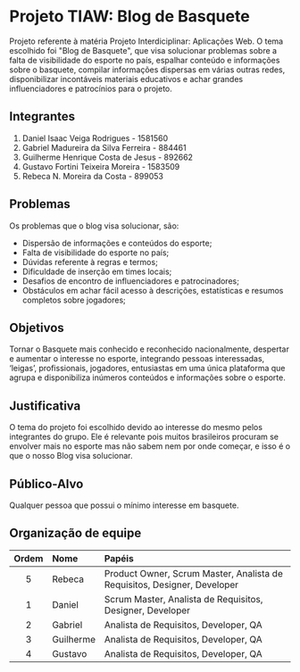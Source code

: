 # Projeto TIAW: Blog de Basquete
Projeto referente à matéria Projeto Interdiciplinar: Aplicações Web. O tema escolhido foi "Blog de Basquete", que visa solucionar problemas sobre a falta de visibilidade do esporte no país, espalhar conteúdo e informações sobre o basquete, compilar informações dispersas em várias outras redes, disponibilizar incontáveis materiais educativos e achar grandes influenciadores e patrocínios para o projeto.

## Integrantes
1. Daniel Isaac Veiga Rodrigues - 1581560
2. Gabriel Madureira da Silva Ferreira  - 884461
3. Guilherme Henrique Costa de Jesus - 892662
4. Gustavo Fortini Teixeira Moreira - 1583509
5. Rebeca N. Moreira da Costa - 899053

## Problemas
Os problemas que o blog visa solucionar, são:
- Dispersão de informações e conteúdos do esporte;
- Falta de visibilidade do esporte no país;
- Dúvidas referente à regras e termos;
- Dificuldade de inserção em times locais;
- Desafios de encontro de influenciadores e patrocinadores;
- Obstáculos em achar fácil acesso à descrições, estatísticas e resumos completos sobre jogadores;

## Objetivos
Tornar o Basquete mais conhecido e reconhecido nacionalmente, despertar e aumentar o interesse no esporte, integrando pessoas interessadas, ‘leigas’, profissionais, jogadores, entusiastas em uma única plataforma que agrupa e disponibiliza inúmeros conteúdos e informações sobre o esporte. 

## Justificativa
O tema do projeto foi escolhido devido ao interesse do mesmo pelos integrantes do grupo. Ele é relevante pois muitos brasileiros procuram se envolver mais no esporte mas não sabem nem por onde começar, e isso é o que o nosso Blog visa solucionar.

## Público-Alvo
Qualquer pessoa que possui o mínimo interesse em basquete.

## Organização de equipe
| Ordem | Nome     | Papéis                                                         |
|:-----:|:---------|:----------------------------------------------------------------|
| 5     | Rebeca   | Product Owner, Scrum Master, Analista de Requisitos, Designer, Developer |
| 1     | Daniel   | Scrum Master, Analista de Requisitos, Designer, Developer       |
| 2     | Gabriel  | Analista de Requisitos, Developer, QA                           |
| 3     | Guilherme| Analista de Requisitos, Developer, QA                           |
| 4     | Gustavo  | Analista de Requisitos, Developer, QA                           |

